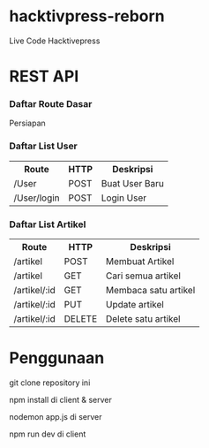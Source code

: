 # hacktivpress-reborn

<p> Live Code Hacktivepress</p>

# REST API
<h3> Daftar Route Dasar </h3>
<p> Persiapan </p>

<h3> Daftar List User </h3>
<table>
  <tr>
    <th>Route</th>
    <th>HTTP</th>
    <th>Deskripsi</th>
  </tr>
  <tr>
    <td>/User</td>
    <td>POST</td>
    <td>Buat User Baru</td>
  </tr>
  <tr>
    <td>/User/login</td>
    <td>POST</td>
    <td>Login User</td>
  </tr>
</table>

<h3> Daftar List Artikel </h3>
<table>
<tr>
  <th>Route</th>
  <th>HTTP</th>
  <th>Deskripsi</th>
</tr>
<tr>
  <td>/artikel</td>
  <td>POST</td>
  <td>Membuat Artikel</td>
</tr>
<tr>
  <td>/artikel</td>
  <td>GET</td>
  <td>Cari semua artikel</td>
</tr>
<tr>
  <td>/artikel/:id</td>
  <td>GET</td>
  <td>Membaca satu artikel</td>
</tr>
<tr>
  <td>/artikel/:id</td>
  <td>PUT</td>
  <td>Update artikel</td>
</tr>
<tr>
  <td>/artikel/:id</td>
  <td>DELETE</td>
  <td>Delete satu artikel</td>
</tr>
</table>

# Penggunaan

<p>git clone repository ini</p>
<p>npm install di client & server</p>
<p>nodemon app.js di server</p>
<p>npm run dev di client</p>
